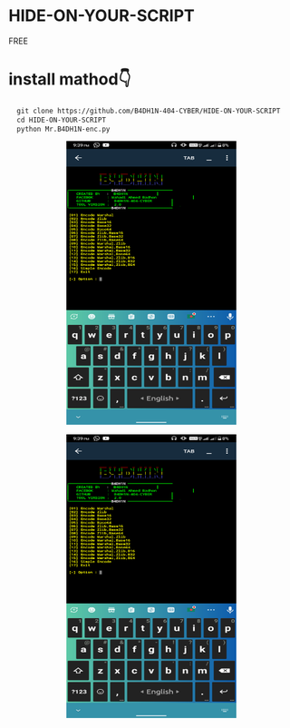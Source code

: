 # HIDE-ON-YOUR-SCRIPT
FREE

# install mathod👇

      git clone https://github.com/B4DH1N-404-CYBER/HIDE-ON-YOUR-SCRIPT
      cd HIDE-ON-YOUR-SCRIPT
      python Mr.B4DH1N-enc.py
      
<p align="center">
<img src='Screenshot_20230406-213914.png' style="height:500px;width:300px;" >
</p>

<p align="center">
<img src='Screenshot_20230406-213914.png' style="height:500px;width:300px;" >
</p>
